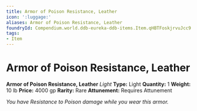 ```yaml
---
title: Armor of Poison Resistance, Leather
icon: ':luggage:'
aliases: Armor of Poison Resistance, Leather
foundryId: Compendium.world.ddb-eureka-ddb-items.Item.qHBTFoskjrvuJcc9
tags:
- Item
---
```


# Armor of Poison Resistance, Leather

**Armor of Poison Resistance, Leather**
_Light_
**Type:** Light
**Quantity:** 1
**Weight:** 10 lb
**Price:** 4000 gp
**Rarity:** Rare
**Attunement:** Requires Attunement

*You have Resistance to Poison damage while you wear this armor.*